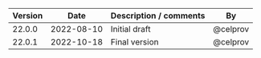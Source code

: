 | Version   | Date       | Description / comments | By        |
|-----------|------------|------------------------|-----------|
| 22.0.0    | 2022-08-10 | Initial draft          | @celprov |
| 22.0.1    | 2022-10-18 | Final version          | @celprov |
